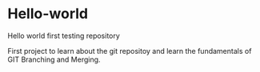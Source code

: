 # Hello-world
Hello world first testing repository

First project to learn about the git repositoy and learn the fundamentals of GIT 
Branching and Merging.
